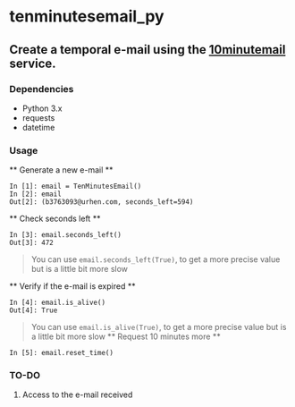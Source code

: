 # tenminutesemail_py

## Create a temporal e-mail using the [10minutemail](https://10minutemail.com/) service.

### Dependencies
- Python 3.x
- requests
- datetime

### Usage
** Generate a new e-mail **
```
In [1]: email = TenMinutesEmail()
In [2]: email
Out[2]: (b3763093@urhen.com, seconds_left=594)
```
** Check seconds left **
```
In [3]: email.seconds_left()
Out[3]: 472
```
> You can use `email.seconds_left(True)`, to get a more precise value but is a little bit more slow

** Verify if the e-mail is expired **
```
In [4]: email.is_alive()
Out[4]: True
```
> You can use `email.is_alive(True)`, to get a more precise value but is a little bit more slow
** Request 10 minutes more **
```
In [5]: email.reset_time()

```

### TO-DO
1. Access to the e-mail received
